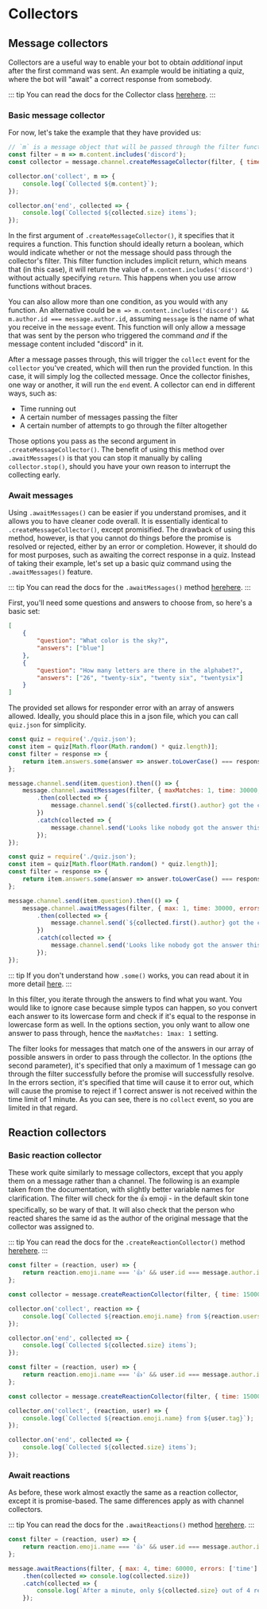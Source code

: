 # Collectors

## Message collectors

Collectors are a useful way to enable your bot to obtain *additional* input after the first command was sent. An example would be initiating a quiz, where the bot will "await" a correct response from somebody.

::: tip
You can read the docs for the Collector class <branch version="11.x" inline>[here](https://discord.js.org/#/docs/main/v11/class/Collector)</branch><branch version="12.x" inline>[here](https://discord.js.org/#/docs/main/stable/class/Collector)</branch>.
:::

### Basic message collector

For now, let's take the example that they have provided us:

```js
// `m` is a message object that will be passed through the filter function
const filter = m => m.content.includes('discord');
const collector = message.channel.createMessageCollector(filter, { time: 15000 });

collector.on('collect', m => {
	console.log(`Collected ${m.content}`);
});

collector.on('end', collected => {
	console.log(`Collected ${collected.size} items`);
});
```

In the first argument of `.createMessageCollector()`, it specifies that it requires a function. This function should ideally return a boolean, which would indicate whether or not the message should pass through the collector's filter. This filter function includes implicit return, which means that (in this case), it will return the value of `m.content.includes('discord')` without actually specifying `return`. This happens when you use arrow functions without braces.

You can also allow more than one condition, as you would with any function. An alternative could be `m => m.content.includes('discord') && m.author.id === message.author.id`, assuming `message` is the name of what you receive in the `message` event. This function will only allow a message that was sent by the person who triggered the command *and* if the message content included "discord" in it.

After a message passes through, this will trigger the `collect` event for the `collector` you've created, which will then run the provided function. In this case, it will simply log the collected message. Once the collector finishes, one way or another, it will run the `end` event. A collector can end in different ways, such as:

* Time running out
* A certain number of messages passing the filter
* A certain number of attempts to go through the filter altogether

Those options you pass as the second argument in `.createMessageCollector()`. The benefit of using this method over `.awaitMessages()` is that you can stop it manually by calling `collector.stop()`, should you have your own reason to interrupt the collecting early.

### Await messages

Using `.awaitMessages()` can be easier if you understand promises, and it allows you to have cleaner code overall. It is essentially identical to `.createMessageCollector()`, except promisified. The drawback of using this method, however, is that you cannot do things before the promise is resolved or rejected, either by an error or completion. However, it should do for most purposes, such as awaiting the correct response in a quiz. Instead of taking their example, let's set up a basic quiz command using the `.awaitMessages()` feature.

::: tip
You can read the docs for the `.awaitMessages()` method <branch version="11.x" inline>[here](https://discord.js.org/#/docs/main/v11/class/TextChannel?scrollTo=awaitMessages)</branch><branch version="12.x" inline>[here](https://discord.js.org/#/docs/main/stable/class/TextChannel?scrollTo=awaitMessages)</branch>.
:::

First, you'll need some questions and answers to choose from, so here's a basic set:

```json
[
	{
		"question": "What color is the sky?",
		"answers": ["blue"]
	},
	{
		"question": "How many letters are there in the alphabet?",
		"answers": ["26", "twenty-six", "twenty six", "twentysix"]
	}
]
```

The provided set allows for responder error with an array of answers allowed. Ideally, you should place this in a json file, which you can call `quiz.json` for simplicity.

<branch version="11.x">

```js
const quiz = require('./quiz.json');
const item = quiz[Math.floor(Math.random() * quiz.length)];
const filter = response => {
	return item.answers.some(answer => answer.toLowerCase() === response.content.toLowerCase());
};

message.channel.send(item.question).then(() => {
	message.channel.awaitMessages(filter, { maxMatches: 1, time: 30000, errors: ['time'] })
		.then(collected => {
			message.channel.send(`${collected.first().author} got the correct answer!`);
		})
		.catch(collected => {
			message.channel.send('Looks like nobody got the answer this time.');
		});
});
```

</branch>
<branch version="12.x">

```js
const quiz = require('./quiz.json');
const item = quiz[Math.floor(Math.random() * quiz.length)];
const filter = response => {
	return item.answers.some(answer => answer.toLowerCase() === response.content.toLowerCase());
};

message.channel.send(item.question).then(() => {
	message.channel.awaitMessages(filter, { max: 1, time: 30000, errors: ['time'] })
		.then(collected => {
			message.channel.send(`${collected.first().author} got the correct answer!`);
		})
		.catch(collected => {
			message.channel.send('Looks like nobody got the answer this time.');
		});
});
```

</branch>

::: tip
If you don't understand how `.some()` works, you can read about it in more detail [here](https://developer.mozilla.org/en-US/docs/Web/JavaScript/Reference/Global_Objects/Array/some).
:::

In this filter, you iterate through the answers to find what you want. You would like to ignore case because simple typos can happen, so you convert each answer to its lowercase form and check if it's equal to the response in lowercase form as well. In the options section, you only want to allow one answer to pass through, hence the <branch version="11.x" inline>`maxMatches: 1`</branch><branch version="12.x" inline>`max: 1`</branch> setting.

The filter looks for messages that match one of the answers in our array of possible answers in order to pass through the collector. In the options (the second parameter), it's specified that only a maximum of 1 message can go through the filter successfully before the promise will successfully resolve. In the errors section, it's specified that time will cause it to error out, which will cause the promise to reject if 1 correct answer is not received within the time limit of 1 minute. As you can see, there is no `collect` event, so you are limited in that regard.

## Reaction collectors

### Basic reaction collector

These work quite similarly to message collectors, except that you apply them on a message rather than a channel. The following is an example taken from the documentation, with slightly better variable names for clarification. The filter will check for the 👍 emoji - in the default skin tone specifically, so be wary of that. It will also check that the person who reacted shares the same id as the author of the original message that the collector was assigned to.

::: tip
You can read the docs for the `.createReactionCollector()` method <branch version="11.x" inline>[here](https://discord.js.org/#/docs/main/v11/class/Message?scrollTo=createReactionCollector)</branch><branch version="12.x" inline>[here](https://discord.js.org/#/docs/main/stable/class/Message?scrollTo=createReactionCollector)</branch>.
:::

<branch version="11.x">

```js
const filter = (reaction, user) => {
	return reaction.emoji.name === '👍' && user.id === message.author.id;
};

const collector = message.createReactionCollector(filter, { time: 15000 });

collector.on('collect', reaction => {
	console.log(`Collected ${reaction.emoji.name} from ${reaction.users.last().tag}`);
});

collector.on('end', collected => {
	console.log(`Collected ${collected.size} items`);
});
```

</branch>
<branch version="12.x">

```js
const filter = (reaction, user) => {
	return reaction.emoji.name === '👍' && user.id === message.author.id;
};

const collector = message.createReactionCollector(filter, { time: 15000 });

collector.on('collect', (reaction, user) => {
	console.log(`Collected ${reaction.emoji.name} from ${user.tag}`);
});

collector.on('end', collected => {
	console.log(`Collected ${collected.size} items`);
});
```

</branch>

### Await reactions

As before, these work almost exactly the same as a reaction collector, except it is promise-based. The same differences apply as with channel collectors.

::: tip
You can read the docs for the `.awaitReactions()` method <branch version="11.x" inline>[here](https://discord.js.org/#/docs/main/v11/class/Message?scrollTo=awaitReactions)</branch><branch version="12.x" inline>[here](https://discord.js.org/#/docs/main/stable/class/Message?scrollTo=awaitReactions)</branch>.
:::

```js
const filter = (reaction, user) => {
	return reaction.emoji.name === '👍' && user.id === message.author.id;
};

message.awaitReactions(filter, { max: 4, time: 60000, errors: ['time'] })
	.then(collected => console.log(collected.size))
	.catch(collected => {
		console.log(`After a minute, only ${collected.size} out of 4 reacted.`);
	});
```
